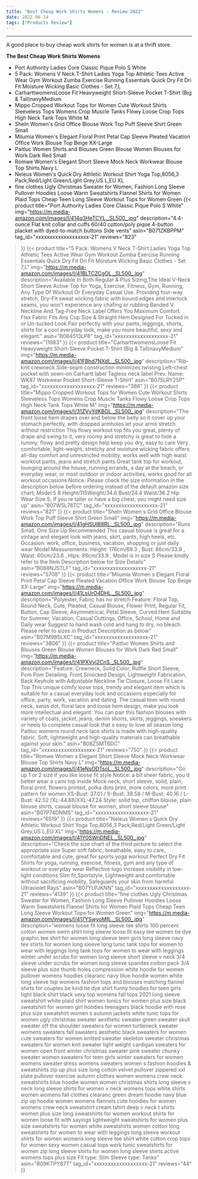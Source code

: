 ```yaml
---
title: "Best Cheap Work Shirts Womens - Review 2022"
date: 2022-06-14
tags: ["Products Review"]
---
```


---


A good place to buy cheap work shirts for women is at a thrift store.

**The Best Cheap Work Shirts Womens**
* Port Authority Ladies Core Classic Pique Polo S White
* 5 Pack: Womens V Neck T-Shirt Ladies Yoga Top Athletic Tees Active Wear Gym Workout Zumba Exercise Running Essentials Quick Dry Fit Dri Fit Moisture Wicking Basic Clothes - Set 7,L
* CarharttwomensLoose Fit Heavyweight Short-Sleeve Pocket T-Shirt (Big & Tall)navyMedium
* Mippo Cropped Workout Tops for Women Cute Workout Shirts Sleeveless Tops Womens Crop Muscle Tanks Flowy Loose Crop Tops High Neck Tank Tops White M
* SheIn Women's Grid Office Blouse Work Top Puff Sleeve Shirt Green Small
* Milumia Women's Elegant Floral Print Petal Cap Sleeve Pleated Vacation Office Work Blouse Top Beige XX-Large
* Paitluc Women Shirts and Blouses Green Blouse Women Blouses for Work Dark Red Small
* Romwe Women's Elegant Short Sleeve Mock Neck Workwear Blouse Top Shirts Navy L
* Neleus Women's Quick Dry Athletic Workout Shirt Yoga Top,8056,3 Pack,Red/Light Green/Light Grey,US L,EU XL
* fine clothes Ugly Christmas Sweater for Women, Fashion Long Sleeve Pullover Hoodies Loose Warm Sweatshirts Flannel Shirts for Women Plaid Tops Cheap Teen Long Sleeve Workout Tops for Women Green
{{< product 
title="Port Authority Ladies Core Classic Pique Polo S White"
img="https://m.media-amazon.com/images/I/414q3HeTCYL._SL500_.jpg"
description="4.4-ounce Flat knit collar and cuffs 60/40 cotton/poly pique 4-button placket with dyed-to-match buttons Side vents"
asin="B071ZKBPPM"
tag_id="xxxxxxxxxxxxxxxxxxx-21"
reviews="823"
>}} 
{{< product 
title="5 Pack: Womens V Neck T-Shirt Ladies Yoga Top Athletic Tees Active Wear Gym Workout Zumba Exercise Running Essentials Quick Dry Fit Dri Fit Moisture Wicking Basic Clothes - Set 7,L"
img="https://m.media-amazon.com/images/I/41BLTCZCgOL._SL500_.jpg"
description="Available In Both Regular & Plus Sizing,The Ideal V-Neck Short Sleeve Active Top for Yoga, Exercise, Fitness, Gym, Running, Any Type Of Workout Or Everyday Casual Use. Providing four-way stretch, Dry-Fit sweat wicking fabric with bound edges and interlock seams, you won’t experience any chafing or rubbing Banded V Neckline And Tag-Free Neck Label Offers You Maximum Comfort. Flex Fabric Fits Any Cup Size & Straight Hem Designed For Tucked in or Un-tucked Look Pair perfectly with your pants, leggings, shorts, shirts for a cool everyday look, make you more beautiful, sexy and elegant."
asin="B084513LP8"
tag_id="xxxxxxxxxxxxxxxxxxx-21"
reviews="11983"
>}} 
{{< product 
title="CarharttwomensLoose Fit Heavyweight Short-Sleeve Pocket T-Shirt (Big & Tall)navyMedium"
img="https://m.media-amazon.com/images/I/41FBhd7NXdL._SL500_.jpg"
description="Rib-knit crewneck Side-seam construction minimizes twisting Left-chest pocket with sewn-on Carhartt label Tagless neck label Prev. Name: WK87 Workwear Pocket Short-Sleeve T-Shirt"
asin="B075LRY25P"
tag_id="xxxxxxxxxxxxxxxxxxx-21"
reviews="386"
>}} 
{{< product 
title="Mippo Cropped Workout Tops for Women Cute Workout Shirts Sleeveless Tops Womens Crop Muscle Tanks Flowy Loose Crop Tops High Neck Tank Tops White M"
img="https://m.media-amazon.com/images/I/31ZVyYdKBGL._SL500_.jpg"
description="The front loose hem drapes over and below the belly so it cover up your stomach perfectly, with dropped armholes let your arms stretch without restriction This flowy workout top fits you great, plenty of drape and swing to it, very roomy and stretchy is great to hide a tummy, flowy and pretty design help keep you dry, easy to care Very comfortable, light-weight, stretchy and moisture wicking fabric offers all-day comfort and unrestricted mobility, works well with high waist workout pants, jeans and stretch pants Great tank top for workout, lounging around the house, running errands, a day at the beach, or everyday wear, or most outdoor or indoor activities, works good for all workout occasions Notice: Please check the size information in the description below before ordering instead of the default amazon size chart; Model:5 8 Height/115Weight/34.6 Bust/24.4 Waist/36.2 Hip Wear Size S; If you re taller or have a big chest, you might need size up"
asin="B07W5L78TC"
tag_id="xxxxxxxxxxxxxxxxxxx-21"
reviews="821"
>}} 
{{< product 
title="SheIn Women s Grid Office Blouse Work Top Puff Sleeve Shirt Green Small"
img="https://m.media-amazon.com/images/I/41gHSUIB8RL._SL500_.jpg"
description="Runs Small, One Size Up Recommended This casual blouse is great for a vintage and elegant look with jeans, skirt, pants, high heels, etc. Occasion: work, office, business, vacation, shopping or just daily wear Model Measurements: Height: 176cm/69.3 , Bust: 86cm/33.9 , Waist: 60cm/23.6 , Hips: 86cm/33.9 , Model is in size S Please kindly refer to the Item Description below for Size Details"
asin="B088NJ5TLF"
tag_id="xxxxxxxxxxxxxxxxxxx-21"
reviews="5708"
>}} 
{{< product 
title="Milumia Women s Elegant Floral Print Petal Cap Sleeve Pleated Vacation Office Work Blouse Top Beige XX-Large"
img="https://m.media-amazon.com/images/I/41LsUrO4DHL._SL500_.jpg"
description="Polyester, Fabric has no stretch Feature: Floral Top, Round Neck, Cute, Pleated, Casual Blouse, Flower Print, Regular Fit, Button, Cap Sleeve, Asymmetrical, Petal Sleeve, Curved Hem Suitable for Summer, Vacation, Casual Outtings, Office, School, Home and Daily wear Suggest to hand wash cold and hang to dry, no bleach Please refer to sizes in Product Description as below"
asin="B07M9B5LXC"
tag_id="xxxxxxxxxxxxxxxxxxx-21"
reviews="3806"
>}} 
{{< product 
title="Paitluc Women Shirts and Blouses Green Blouse Women Blouses for Work Dark Red Small"
img="https://m.media-amazon.com/images/I/41PXVvj2CnS._SL500_.jpg"
description="Feature: Crewneck, Solid Color, Ruffle Short Sleeve, Pom Pom Detailing, Front Smocked Design, Lightweight Fabrication, Back Keyhole with Adjustable Neckline Tie Closure, Loose Fit Lace Top This unique comfy loose tops, trendy and elegant item which is suitable for a casual everyday look and occasions especially for office, party, work, vacation and dating. The casual tees with round neck, swiss dot, floral lace and loose hem design, make you look more intellectual and elegant. You can pair this fashion blouses with variety of coats, jacket, jeans, denim shorts, skirts, jeggings, sneakers or heels to complete casual look that s easy to love all season long Paitluc womens round neck lace shirts is made with high-quality fabric. Soft, lightweight and high-quality materials can breathable against your skin."
asin="B08ZSMT6DC"
tag_id="xxxxxxxxxxxxxxxxxxx-21"
reviews="750"
>}} 
{{< product 
title="Romwe Women s Elegant Short Sleeve Mock Neck Workwear Blouse Top Shirts Navy L"
img="https://m.media-amazon.com/images/I/41eNsODTsoL._SL500_.jpg"
description="Go up 1 or 2 size if you like loose fit style Notice: a bit sheer fabric, you d better wear a cami top inside Mock neck, short sleeve, solid, plain, floral print, flowers printed, polka dots print, more colors, more print pattern for women XS-Bust: 37.01 / S-Bust: 38.58 / M-Bust: 40.16 / L-Bust: 42.52 /XL-44.88/XXL-47.24 Style: solid top, chiffon blouse, plain blouse shirts, casual blouse for women, short sleeve blouse"
asin="B07P74DNMS"
tag_id="xxxxxxxxxxxxxxxxxxx-21"
reviews="6519"
>}} 
{{< product 
title="Neleus Women s Quick Dry Athletic Workout Shirt Yoga Top,8056,3 Pack,Red/Light Green/Light Grey,US L,EU XL"
img="https://m.media-amazon.com/images/I/41Y0SWnDNEL._SL500_.jpg"
description="Check the size chart of the third picture to select the appropriate size Super soft fabric, breathable, easy to care, comfortable and cute, great for sports yoga workout Perfect Dry Fit Shirts for yoga, running, exercise, fitness, gym and any type of workout or everyday wear Reflective logo increase visibility in low-light conditions Slim fit,Sportstyle, Lightweight and comfortable without sacrificing mobility, Safeguards your skin from harmful Ultraviolet Rays"
asin="B07YLPJKNN"
tag_id="xxxxxxxxxxxxxxxxxxx-21"
reviews="4139"
>}} 
{{< product 
title="fine clothes Ugly Christmas Sweater for Women, Fashion Long Sleeve Pullover Hoodies Loose Warm Sweatshirts Flannel Shirts for Women Plaid Tops Cheap Teen Long Sleeve Workout Tops for Women Green"
img="https://m.media-amazon.com/images/I/417YSwyoMfL._SL500_.jpg"
description="womens loose fit long sleeve tee shirts 100 percent cotton women swim shirt long sleeve loose fit easy tee women tie dye graphic tee shirt for women long sleeve teen girls long sleeve navy tee shirts for women long sleeve long tunic tank tops for women to wear with leggings long tank tops for women to wear with leggings winter under scrubs for women long sleeve short sleeve v neck 3/4 sleeve under scrubs for women long sleeve spandex cotton pack 3/4 sleeve plus size thumb holes compression white hoodie for women pullover womens hoodies clearanc navy blue hoodie women white long sleeve top womens fashion tops and blouses matching flannel shirts for couples be kind tie dye shirt funny hoodies for teen girls tight black shirt black sexy top womens fall tops 2021 long sleeve sweatshirt white plaid shirt women tunics for women plus size black sweatshirt for women girl hoodies teenagers black hoodie with rose plus size sweatshirt women s autumn jackets white tunic tops for women ugly christmas sweater aesthetic sweater green sweater skull sweater off the shoulder sweaters for women turtleneck sweater womens sweaters fall sweaters aesthetic black sweaters for women cute sweaters for women knitted sweater skeleton sweater christmas sweaters for women knit sweater light weight cardigan sweaters for women open front winter christmas sweater pink sweater chunky sweater women sweaters for teen girls winter sweaters for women womens sweater dress womens sweaters women s fashion hoodies & sweatshirts zip up plus size long cotton velvet pullover zippered xxl plate pullover exercise autumn clothes women womens crew neck sweatshirts blue hoodie women women christmas shirts long sleeve v neck long sleeve shirts for women v neck womens tops white shirts women womens fall clothes clearanc green dream hoodie navy blue zip up hoodie women womens flannels cute hoodies for women womens crew neck sweatshirt cream tshirt deep v neck t shirts women plus size long sweatshirts for women workout shirts for women loose fit with sayings lightweight sweatshirts for women plus size sweatshirts for women white sweatshirts women cotton long sweatshirts for women to wear with leggings long sleeve workout shirts for women womens long sleeve tee shirt white cotton crop tops for women sexy women casual tops work tunic sweatshirts for women zip long sleeve shirts for women long sleeve shirts active womens tops plus size Fit type: Slim Sleeve type: Tanks"
asin="B09KTPY87T"
tag_id="xxxxxxxxxxxxxxxxxxx-21"
reviews="44"
>}} 

